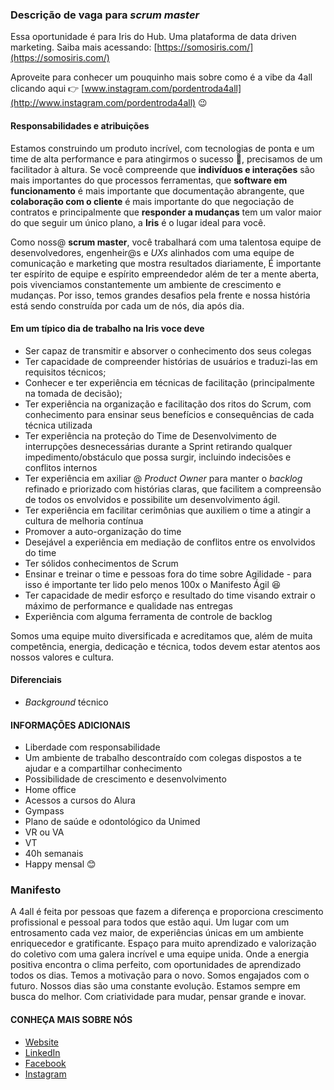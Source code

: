### Descrição de vaga para *scrum master*

Essa oportunidade é para Iris do Hub. Uma plataforma de data driven marketing.
Saiba mais acessando: [https://somosiris.com/](https://somosiris.com/)

Aproveite para conhecer um pouquinho mais sobre como é a vibe da 4all clicando aqui 👉 [www.instagram.com/pordentroda4all](http://www.instagram.com/pordentroda4all) 😉

#### Responsabilidades e atribuições

Estamos construindo um produto incrível, com tecnologias de ponta e um time de alta performance e para atingirmos o sucesso 🦄, precisamos de um facilitador à altura. Se você compreende que **indivíduos e interações** são mais importantes do que processos  ferramentas, que **software em funcionamento** é mais importante que documentação abrangente, que **colaboração com o cliente** é mais importante do que negociação de contratos e principalmente que **responder a mudanças** tem um valor maior do que seguir um único plano, a **Iris** é o lugar ideal para você.

Como noss@ **scrum master**, você trabalhará com uma talentosa equipe de desenvolvedores, engenheir@s e _UXs_ alinhados com uma equipe de comunicação e marketing que mostra resultados diariamente,
É importante ter espírito de equipe e espírito empreendedor além de ter a mente aberta, pois vivenciamos constantemente um ambiente de crescimento e mudanças. Por isso, temos grandes desafios pela frente e nossa história está sendo construída por cada um de nós, dia após dia.

#### Em um típico dia de trabalho na Iris voce deve

- Ser capaz de transmitir e absorver o conhecimento dos seus colegas
- Ter capacidade de compreender histórias de usuários e traduzi-las em requisitos técnicos;
- Conhecer e ter experiência em técnicas de facilitação (principalmente na tomada de decisão);
- Ter experiência na organização e facilitação dos ritos do Scrum, com conhecimento para ensinar seus benefícios e consequências de cada técnica utilizada
- Ter experiência na proteção do Time de Desenvolvimento de interrupções desnecessárias durante a Sprint retirando qualquer impedimento/obstáculo que possa surgir, incluindo indecisões e conflitos internos
- Ter experiência em axiliar @ *Product Owner* para manter o *backlog* refinado e priorizado com histórias claras, que facilitem a compreensão de todos os envolvidos e possibilite um desenvolvimento ágil.
- Ter experiência em facilitar cerimônias que auxiliem o time a atingir a cultura de melhoria contínua
- Promover a auto-organização do time
- Desejável a experiência em mediação de conflitos entre os envolvidos do time
- Ter sólidos conhecimentos de Scrum
- Ensinar e treinar o time e pessoas fora do time sobre Agilidade - para isso é importante ter lido pelo menos 100x o Manifesto Ágil 😆
- Ter capacidade de medir esforço e resultado do time visando extrair o máximo de performance e qualidade nas entregas
- Experiência com alguma ferramenta de controle de backlog

Somos uma equipe muito diversificada e acreditamos que, além de muita competência, energia, dedicação e técnica, todos devem estar atentos aos nossos valores e cultura.
#### Diferenciais

- *Background* técnico

#### INFORMAÇÕES ADICIONAIS

- Liberdade com responsabilidade
- Um ambiente de trabalho descontraído com colegas dispostos a te ajudar e a compartilhar conhecimento
- Possibilidade de crescimento e desenvolvimento
- Home office
- Acessos a cursos do Alura
- Gympass
- Plano de saúde e odontológico da Unimed
- VR ou VA
- VT
- 40h semanais
- Happy mensal 😊

### Manifesto

A 4all é feita por pessoas que fazem a diferença e proporciona crescimento profissional e pessoal para todos que estão aqui.
Um lugar com um entrosamento cada vez maior, de experiências únicas em um ambiente enriquecedor e gratificante.
Espaço para muito aprendizado e valorização do coletivo com uma galera incrível e uma equipe unida.
Onde a energia positiva encontra o clima perfeito, com oportunidades de aprendizado todos os dias.
Temos a motivação para o novo.
Somos engajados com o futuro.
Nossos dias são uma constante evolução.
Estamos sempre em busca do melhor.
Com criatividade para mudar, pensar grande e inovar.

#### CONHEÇA MAIS SOBRE NÓS

- [Website](http://www.4all.com/)
- [LinkedIn](http://www.linkedin.com/company/4all/)
- [Facebook](https://www.facebook.com/4all/)
- [Instagram](https://www.instagram.com/pordentroda4all/)
